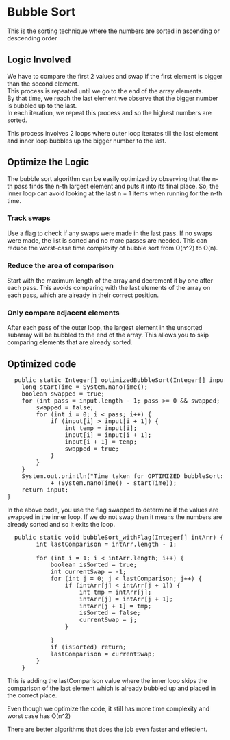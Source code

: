 # Bubble Sort
This is the sorting technique where the numbers are sorted in ascending or descending order

## Logic Involved
We have to compare the first 2 values and swap if the first element is bigger than the second element.<br/>
This process is repeated until we go to the end of the array elements.<br/>
By that time, we reach the last element we observe that the bigger number is bubbled up to the last.<br/>
In each iteration, we repeat this process and so the highest numbers are sorted.

This process involves 2 loops where outer loop iterates till the last element and inner loop bubbles up the bigger number to the last.
## Optimize the Logic
The bubble sort algorithm can be easily optimized by observing that the n-th pass finds the n-th largest element and puts it into its final place. So, the inner loop can avoid looking at the last n − 1 items when running for the n-th time.


### Track swaps
Use a flag to check if any swaps were made in the last pass. If no swaps were made, the list is sorted and no more passes are needed. This can reduce the worst-case time complexity of bubble sort from O(n^2) to O(n). 
### Reduce the area of comparison
Start with the maximum length of the array and decrement it by one after each pass. This avoids comparing with the last elements of the array on each pass, which are already in their correct position. 
### Only compare adjacent elements
After each pass of the outer loop, the largest element in the unsorted subarray will be bubbled to the end of the array. This allows you to skip comparing elements that are already sorted. 


## Optimized code
<pre>
  public static Integer[] optimizedBubbleSort(Integer[] input) {
    long startTime = System.nanoTime();
    boolean swapped = true;
    for (int pass = input.length - 1; pass >= 0 && swapped; pass--) {
        swapped = false;
        for (int i = 0; i < pass; i++) {
            if (input[i] > input[i + 1]) {
                int temp = input[i];
                input[i] = input[i + 1];
                input[i + 1] = temp;
                swapped = true;
            }
        }
    }
    System.out.println("Time taken for OPTIMIZED bubbleSort: "
            + (System.nanoTime() - startTime));
    return input;
}
</pre>
In the above code, you use the flag swapped to determine if the values are swapped in the inner loop. If we do not swap then it means the numbers are already sorted and so it exits the loop.
<pre>
  public static void bubbleSort_withFlag(Integer[] intArr) {
        int lastComparison = intArr.length - 1;

        for (int i = 1; i < intArr.length; i++) {
            boolean isSorted = true;
            int currentSwap = -1;
            for (int j = 0; j < lastComparison; j++) {
                if (intArr[j] < intArr[j + 1]) {
                    int tmp = intArr[j];
                    intArr[j] = intArr[j + 1];
                    intArr[j + 1] = tmp;
                    isSorted = false;
                    currentSwap = j;
                }

            }
            if (isSorted) return;
            lastComparison = currentSwap;
        }
    } 
</pre>
This is adding the lastComparison value where the inner loop skips the comparison of the last element which is already bubbled up and placed in the correct place.

Even though we optimize the code, it still has more time complexity and worst case has O(n^2)


There are better algorithms that does the job even faster and effecient.
